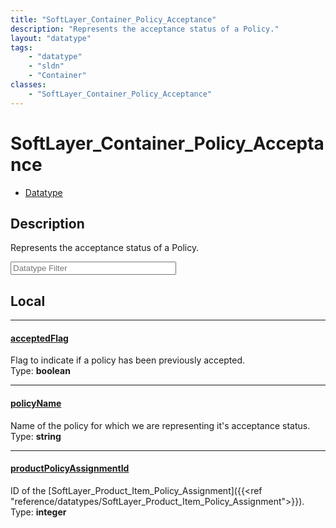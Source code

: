 ```yaml
---
title: "SoftLayer_Container_Policy_Acceptance"
description: "Represents the acceptance status of a Policy."
layout: "datatype"
tags:
    - "datatype"
    - "sldn"
    - "Container"
classes:
    - "SoftLayer_Container_Policy_Acceptance"
---
```


# SoftLayer_Container_Policy_Acceptance
<div id='service-datatype'>
    <ul id='sldn-reference-tabs'>
        <li id='datatype'> <a href='/reference/datatypes/SoftLayer_Container_Policy_Acceptance' >Datatype</a></li>
    </ul>
</div>

## Description 
Represents the acceptance status of a Policy.





<!-- Filer BEGIN -->
<div class="view-filters">
        <div class="clearfix">
            <div class="search-input-box">
                <input placeholder="Datatype Filter" onkeyup="titleSearch(inputId='prop-input', divId='properties', elementClass='prop-row')" 
                    type="text" id="prop-input" value="" size="30" maxlength="128" class="form-text">
            </div>
        </div>
</div>
<!-- Filer END -->

<div id="properties" class="content">
<div id="localProperties" class="prop-content" >

## Local
<div class="prop-row">

-----
[acceptedFlag]: #acceptedflag
#### [acceptedFlag]
Flag to indicate if a policy has been previously accepted.  
<span class="type-label">Type: </span>**boolean**


</div>
<div class="prop-row">

-----
[policyName]: #policyname
#### [policyName]
Name of the policy for which we are representing it's acceptance status.  
<span class="type-label">Type: </span>**string**


</div>
<div class="prop-row">

-----
[productPolicyAssignmentId]: #productpolicyassignmentid
#### [productPolicyAssignmentId]
ID of the [SoftLayer_Product_Item_Policy_Assignment]({{<ref "reference/datatypes/SoftLayer_Product_Item_Policy_Assignment">}}).  
<span class="type-label">Type: </span>**integer**


</div>
</div>
<!-- LOCAL PROPERTY END -->

</div>


